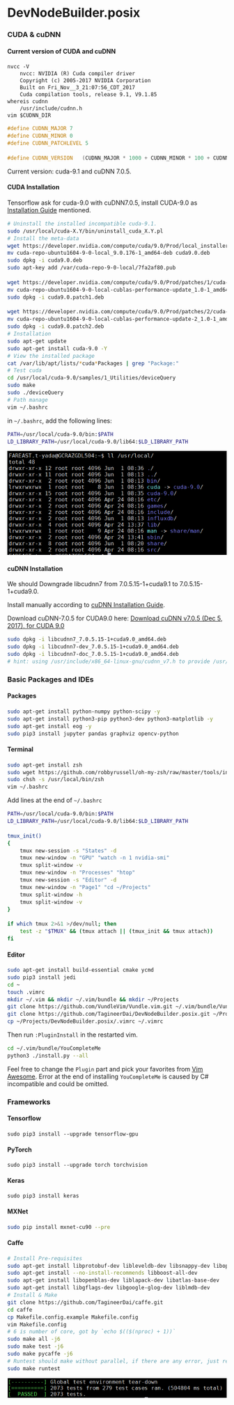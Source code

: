 # DevNodeBuilder.posix

### CUDA & cuDNN

#### Current version of CUDA and cuDNN

```shell
nvcc -V
    nvcc: NVIDIA (R) Cuda compiler driver
    Copyright (c) 2005-2017 NVIDIA Corporation
    Built on Fri_Nov__3_21:07:56_CDT_2017
    Cuda compilation tools, release 9.1, V9.1.85
whereis cudnn
	/usr/include/cudnn.h
vim $CUDNN_DIR
```

```cpp
#define CUDNN_MAJOR 7
#define CUDNN_MINOR 0
#define CUDNN_PATCHLEVEL 5

#define CUDNN_VERSION	(CUDNN_MAJOR * 1000 + CUDNN_MINOR * 100 + CUDNN_PATCHLEVEL)
```

Current version: cuda-9.1 and cuDNN 7.0.5. 

#### CUDA Installation

Tensorflow ask for cuda-9.0 with cuDNN7.0.5, install CUDA-9.0 as [Installation Guide](http://developer.download.nvidia.com/compute/cuda/9.0/Prod/docs/sidebar/CUDA_Installation_Guide_Linux.pdf) mentioned.

```sh
# Uninstall the installed incompatible cuda-9.1.
sudo /usr/local/cuda-X.Y/bin/uninstall_cuda_X.Y.pl
# Install the meta-data
wget https://developer.nvidia.com/compute/cuda/9.0/Prod/local_installers/cuda-repo-ubuntu1604-9-0-local_9.0.176-1_amd64-deb
mv cuda-repo-ubuntu1604-9-0-local_9.0.176-1_amd64-deb cuda9.0.deb
sudo dpkg -i cuda9.0.deb
sudo apt-key add /var/cuda-repo-9-0-local/7fa2af80.pub

wget https://developer.nvidia.com/compute/cuda/9.0/Prod/patches/1/cuda-repo-ubuntu1604-9-0-local-cublas-performance-update_1.0-1_amd64-deb
mv cuda-repo-ubuntu1604-9-0-local-cublas-performance-update_1.0-1_amd64-deb cuda9.0.patch1.deb
sudo dpkg -i cuda9.0.patch1.deb

wget https://developer.nvidia.com/compute/cuda/9.0/Prod/patches/2/cuda-repo-ubuntu1604-9-0-local-cublas-performance-update-2_1.0-1_amd64-deb
mv cuda-repo-ubuntu1604-9-0-local-cublas-performance-update-2_1.0-1_amd64-deb cuda9.0.patch2.deb
sudo dpkg -i cuda9.0.patch2.deb
# Installation
sudo apt-get update
sudo apt-get install cuda-9.0 -Y
# View the installed package
cat /var/lib/apt/lists/*cuda*Packages | grep "Package:"
# Test cuda
cd /usr/local/cuda-9.0/samples/1_Utilities/deviceQuery
sudo make
sudo ./deviceQuery
# Path manage
vim ~/.bashrc
```

in `~/.bashrc`, add the following lines:

```bash
PATH=/usr/local/cuda-9.0/bin:$PATH
LD_LIBRARY_PATH=/usr/local/cuda-9.0/lib64:$LD_LIBRARY_PATH
```

![CUDA_AND_SYMBOLIC_LINK](https://github.com/TagineerDai/DevNodeBuilder.posix/blob/master/CUDA_AND_SYMBOLIC_LINK.png?raw=true)

#### cuDNN Installation

We should Downgrade libcudnn7 from 7.0.5.15-1+cuda9.1 to 7.0.5.15-1+cuda9.0.

Install manually according to [cuDNN Installation Guide](https://docs.nvidia.com/deeplearning/sdk/cudnn-install/).

Download cuDNN-7.0.5 for CUDA9.0 here: [Download cuDNN v7.0.5 (Dec 5, 2017), for CUDA 9.0](https://developer.nvidia.com/rdp/cudnn-archive#a-collapse705-9) 

```sh
sudo dpkg -i libcudnn7_7.0.5.15-1+cuda9.0_amd64.deb
sudo dpkg -i libcudnn7-dev_7.0.5.15-1+cuda9.0_amd64.deb
sudo dpkg -i libcudnn7-doc_7.0.5.15-1+cuda9.0_amd64.deb
# hint: using /usr/include/x86_64-linux-gnu/cudnn_v7.h to provide /usr/include/cudnn.h (libcudnn) in auto mode
```

### Basic Packages and IDEs

#### Packages

```sh
sudo apt-get install python-numpy python-scipy -y
sudo apt-get install python3-pip python3-dev python3-matplotlib -y
sudo apt-get install eog -y
sudo pip3 install jupyter pandas graphviz opencv-python
```

#### Terminal

```sh
sudo apt-get install zsh
sudo wget https://github.com/robbyrussell/oh-my-zsh/raw/master/tools/install.sh -O - | sh
sudo chsh -s /usr/local/bin/zsh
vim ~/.bashrc
```

Add lines at the end of `~/.bashrc`

```sh
PATH=/usr/local/cuda-9.0/bin:$PATH
LD_LIBRARY_PATH=/usr/local/cuda-9.0/lib64:$LD_LIBRARY_PATH

tmux_init()
{
    tmux new-session -s "States" -d
    tmux new-window -n "GPU" "watch -n 1 nvidia-smi"
    tmux split-window -v
    tmux new-window -n "Processes" "htop"
    tmux new-session -s "Editor" -d
    tmux new-window -n "Page1" "cd ~/Projects"
    tmux split-window -h
    tmux split-window -v
}

if which tmux 2>&1 >/dev/null; then
    test -z "$TMUX" && (tmux attach || (tmux_init && tmux attach))
fi
```

#### Editor

```sh
sudo apt-get install build-essential cmake ycmd
sudo pip3 install jedi
cd ~
touch .vimrc
mkdir ~/.vim && mkdir ~/.vim/bundle && mkdir ~/Projects
git clone https://github.com/VundleVim/Vundle.vim.git ~/.vim/bundle/Vundle.vim
git clone https://github.com/TagineerDai/DevNodeBuilder.posix.git ~/Projects/DevNodeBuilder.posix
cp ~/Projects/DevNodeBuilder.posix/.vimrc ~/.vimrc
```

Then run `:PluginInstall` in the restarted vim.

```sh
cd ~/.vim/bundle/YouCompleteMe
python3 ./install.py --all
```

Feel free to change the `Plugin` part and pick your favorites from [Vim Awesome](https://vimawesome.com/). Error at the end of installing `YouCompleteMe` is caused by C# incompatible and could be omitted. 

### Frameworks

#### Tensorflow

```shell
sudo pip3 install --upgrade tensorflow-gpu
```

#### PyTorch

```
sudo pip3 install --upgrade torch torchvision
```

#### Keras

```shell
sudo pip3 install keras
```

#### MXNet

```sh
sudo pip install mxnet-cu90 --pre
```

#### Caffe

```sh
# Install Pre-requisites
sudo apt-get install libprotobuf-dev libleveldb-dev libsnappy-dev libopencv-dev libhdf5-serial-dev protobuf-compiler
sudo apt-get install --no-install-recommends libboost-all-dev
sudo apt-get install libopenblas-dev liblapack-dev libatlas-base-dev
sudo apt-get install libgflags-dev libgoogle-glog-dev liblmdb-dev
# Install & Make
git clone https://github.com/TagineerDai/caffe.git
cd caffe
cp Makefile.config.example Makefile.config
vim Makefile.config
# 6 is number of core, got by `echo $(($(nproc) + 1))`
sudo make all -j6
sudo make test -j6
sudo make pycaffe -j6
# Runtest should make without parallel, if there are any error, just repeated without make clean.
sudo make runtest 
```

![PASSED_RUNTEST_CAFFE](https://raw.githubusercontent.com/TagineerDai/DevNodeBuilder.posix/master/PASSED_RUNTEST_CAFFE.png)


